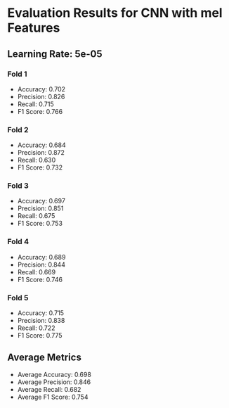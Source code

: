 # Evaluation Results for CNN with mel Features
## Learning Rate: 5e-05

### Fold 1
- Accuracy: 0.702
- Precision: 0.826
- Recall: 0.715
- F1 Score: 0.766

### Fold 2
- Accuracy: 0.684
- Precision: 0.872
- Recall: 0.630
- F1 Score: 0.732

### Fold 3
- Accuracy: 0.697
- Precision: 0.851
- Recall: 0.675
- F1 Score: 0.753

### Fold 4
- Accuracy: 0.689
- Precision: 0.844
- Recall: 0.669
- F1 Score: 0.746

### Fold 5
- Accuracy: 0.715
- Precision: 0.838
- Recall: 0.722
- F1 Score: 0.775

## Average Metrics
- Average Accuracy: 0.698
- Average Precision: 0.846
- Average Recall: 0.682
- Average F1 Score: 0.754
